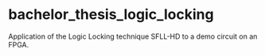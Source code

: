 # bachelor_thesis_logic_locking
Application of the Logic Locking technique SFLL-HD to a demo circuit on an FPGA.
